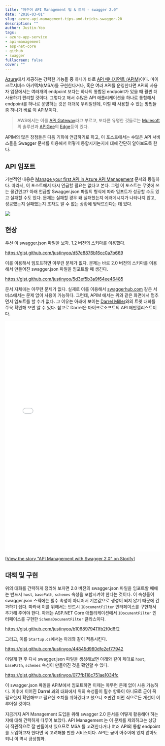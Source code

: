 ```yaml
---
title: "아주어 API Management 팁 & 트릭 - swagger 2.0"
date: "2016-03-01"
slug: azure-api-management-tips-and-tricks-swagger-20
description: ""
author: Justin-Yoo
tags:
- azure-app-service
- api-management
- asp-net-core
- github
- swagger
fullscreen: false
cover: ""
---
```


[Azure](https://azure.microsoft.com)에서 제공하는 강력한 기능들 중 하나가 바로 [API 매니지먼트 (APIM)](https://azure.microsoft.com/en-us/services/api-management)이다. 마이크로서비스 아키텍처(MSA)를 구현한다거나, 혹은 여러 API를 운영한다면 API의 사용자 입장에서는 여러개의 endpoint 보다는 하나의 통합된 endpoint가 있을 때 훨씬 더 사용하기 편리할 것이다. 그렇다고 해서 수많은 API 애플리케이션을 하나로 통합해서 endpoint를 하나로 운영하는 것은 더더욱 무리일텐데, 이럴 때 사용할 수 있는 방법들중 하나가 바로 이 APIM이다.

> AWS에서는 이를 [API Gateway](https://aws.amazon.com/api-gateway)라고 부르고, 또다른 유명한 것들로는 [Mulesoft](https://www.mulesoft.com)의 솔루션과 [APIGee](http://apigee.com)의 [Edge](http://apigee.com/about/products/api-management)등이 있다.

APIM의 많은 장점들은 다음 기회에 언급하기로 하고, 이 포스트에서는 수많은 API 서비스들을 Swagger 문서를 이용해서 어떻게 통합시키는지에 대해 간단히 알아보도록 한다.

## API 임포트

기본적인 내용은 [Manage your first API in Azure API Management](https://azure.microsoft.com/en-us/documentation/articles/api-management-get-started) 문서와 동일하다. 따라서, 이 포스트에서 다시 언급할 필요는 없다고 본다. 그럼 이 포스트는 무엇에 쓰는 물건인고? 아래 언급할 Swagger.json 파일의 형식에 따라 임포트가 성공할 수도 있고 실패할 수도 있다. 문제는 실패할 경우 왜 실패했는지 에러메시지가 나타나지 않고, 성공했는지 실패했는지 조차도 알 수 없는 상황에 맞닥뜨린다는 데 있다.

![](https://sa0blogs.blob.core.windows.net/aliencube/2016/03/apim-with-swagger-01.png)

## 현상

우선 이 swagger.json 파일을 보자. 1.2 버전의 스키마를 이용했다.

https://gist.github.com/justinyoo/d57e8876b16cc0a7b669

이를 이용해서 임포트하면 아무런 문제가 없다. 문제는 바로 2.0 버전의 스키마를 이용해서 만들어진 swagger.json 파일을 임포트할 때 생긴다.

https://gist.github.com/justinyoo/5d3ef5b3a9f64ee46485

문서 자체에는 아무런 문제가 없다. 실제로 이를 이용해서 [swaggerhub.com](https://swaggerhub.com) 같은 서비스에서는 문제 없이 사용이 가능하다. 그런데, APIM 에서는 위와 같은 화면에서 멈추면서 임포트를 할 수가 없다. 그 이유는 아래에 보이는 [Darrel Miller](https://twitter.com/darrel_miller)와의 트윗 대화를 쭈욱 확인해 보면 알 수 있다. 참고로 Darrel은 마이크로소프트의 API 에반젤리스트이다.

<iframe src="//storify.com/justinchronicle/api-management-with-swagger-2-0/embed?border=false" width="100%" height="750" frameborder="no" allowtransparency="true"></iframe>

<script src="//storify.com/justinchronicle/api-management-with-swagger-2-0.js?border=false"></script>

\[<a href="//storify.com/justinchronicle/api-management-with-swagger-2-0" target="\_blank">View the story "API Management with Swagger 2.0" on Storify</a>\]

## 대책 및 구현

위의 대화를 간략하게 정리해 보자면 2.0 버전의 swagger.json 파일을 임포트할 때에는 반드시 `host`, `basePath`, `schemes` 속성을 포함시켜야 한다는 것이다. 이 속성들이 swagger.json 스펙에는 필수 속성이 아니어서 기본값으로 생성이 되지 않기 때문에 간과하기 쉽다. 따라서 이를 위해서는 반드시 `IDocumentFilter` 인터페이스를 구현해서 추가해 주어야 한다. 아래는 ASP.NET Core 애플리케이션에서 `IDocumentFilter` 인터페이스를 구현한 `SchemaDocumentFilter` 클라스이다.

https://gist.github.com/justinyoo/b1068979411fb2f0d6f2

그리고, 이를 `Startup.cs`에서는 아래와 같이 적용시킨다.

https://gist.github.com/justinyoo/44845d980dfe2ef77942

이렇게 한 후 다시 swagger.json 파일을 생성해보면 아래와 같이 제대로 `host`, `basePath`, `schemes` 속성이 만들어진 것을 확인할 수 있다.

https://gist.github.com/justinyoo/077fb118c751ae1034fc

이 swagger.json 파일을 APIM에서 임포트하면 이제는 아무런 문제 없이 사용 가능하다. 이후에 이어진 Darrel 과의 대화에서 위의 속성들이 필수 항목이 아니므로 굳이 꼭 필요한지 확인해보고 필요한 조치를 취하겠다고 했으니 조만간 어떤 식으로든 개선이 이루어질 것이다.

지금까지 API Management 도입을 위해 swagger 2.0 문서를 어떻게 활용해야 하는지에 대해 간략하게 다루어 보았다. API Management 는 이 문제를 제외하고는 상당히 직관적으로 잘 만들어져 있으므로 MSA 를 고려한다거나 여러 API의 통합 endpoint 를 도입하고자 한다면 꼭 고려해볼 만한 서비스이다. API는 굳이 아주어에 있지 않아도 되니 이 역시 금상첨화.
